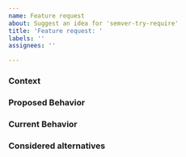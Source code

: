 ```yaml
---
name: Feature request
about: Suggest an idea for 'semver-try-require'
title: 'Feature request: '
labels: ''
assignees: ''

---
```


<!--- Provide a general summary of the feature in the Title above -->

### Context
<!--- How does this issue affected you? What are you trying to accomplish? -->
<!--- Providing context helps us better understand the issue - which makes for better solutions  -->

### Proposed Behavior
<!--- Tell us how you think it should work -->

### Current Behavior
<!--- Explain the difference from current behavior (if any) -->

### Considered alternatives
<!--- If you tried alternatives, let us know! -->


